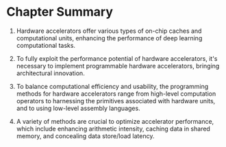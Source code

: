 # Chapter Summary

1.  Hardware accelerators offer various types of on-chip caches and
    computational units, enhancing the performance of deep learning
    computational tasks.

2.  To fully exploit the performance potential of hardware accelerators,
    it's necessary to implement programmable hardware accelerators,
    bringing architectural innovation.

3.  To balance computational efficiency and usability, the programming
    methods for hardware accelerators range from high-level computation
    operators to harnessing the primitives associated with hardware
    units, and to using low-level assembly languages.

4.  A variety of methods are crucial to optimize accelerator
    performance, which include enhancing arithmetic intensity, caching
    data in shared memory, and concealing data store/load latency.
